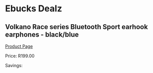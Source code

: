 
# Ebucks Dealz
## Volkano Race series Bluetooth Sport earhook earphones - black/blue
[Product Page](https://www.ebucks.com/web/shop/productSelected.do?prodId=1196483051&catId=714972256)

Price: R199.00

Savings: 


	